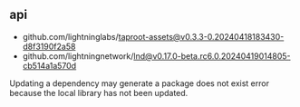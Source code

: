## api

- github.com/lightninglabs/taproot-assets@v0.3.3-0.20240418183430-d8f3190f2a58
- github.com/lightningnetwork/lnd@v0.17.0-beta.rc6.0.20240419014805-cb514a1a570d

Updating a dependency may generate a package does not exist error because the local library has not been updated.
